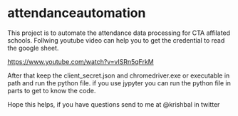 # attendanceautomation
This project is to automate the attendance data processing for CTA affilated schools. Follwing youtube video can help you to get the credential to read the google sheet.

https://www.youtube.com/watch?v=vISRn5qFrkM

After that keep the client_secret.json and chromedriver.exe or executable in path and run the python file. if you use jypyter you can run the python file in parts to get to know the code.

Hope this helps, if you have questions send to me at @krishbal in twitter
